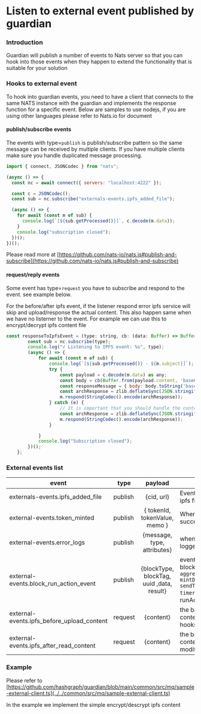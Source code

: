 # Listen to external event published by guardian

### Introduction

Guardian will publish a number of events to Nats server so that you can hook into those events when they happen to extend the functionality that is suitable for your solution

### Hooks to external event

To hook into guardian events, you need to have a client that connects to the same NATS instance with the guardian and implements the response function for a specific event. Below are samples to use nodejs, if you are using other languages please refer to Nats.io for document

#### publish/subscribe events

The events with type=`publish` is publish/subscribe pattern so the same message can be received by multiple clients. If you have multiple clients make sure you handle duplicated message processing.

```js
import { connect, JSONCodec } from "nats";

(async () => {
  const nc = await connect({ servers: "localhost:4222" });

  const c = JSONCodec();
  const sub = nc.subscribe("externals-events.ipfs_added_file");

  (async () => {
    for await (const m of sub) {
      console.log(`[${sub.getProcessed()}]`, c.decode(m.data));
    }
    console.log("subscription closed");
  })();
})();
```

Please read more at [https://github.com/nats-io/nats.js#publish-and-subscribe](https://github.com/nats-io/nats.js#publish-and-subscribe)

#### request/reply events

Some event has type=`request` you have to subscribe and respond to the event. see example below.

For the before/after ipfs event, if the listener respond error ipfs service will skip and upload/response the actual content. This also happen same when we have no listerner to the event. For example we can use this to encrypt/decrypt ipfs content file

```js
const responseToIpfsEvent = (type: string, cb: (data: Buffer) => Buffer) => {
        const sub = nc.subscribe(type);
        console.log("√ Listening to IPFS event: %s", type);
        (async () => {
            for await (const m of sub) {
                console.log(`[${sub.getProcessed()} - ${m.subject}]`);
                try {
                    const payload = c.decode(m.data) as any;
                    const body = cb(Buffer.from(payload.content, 'base64'));
                    const responseMessage = { body: body.toString('base64') }
                    const archResponse = zlib.deflateSync(JSON.stringify(responseMessage)).toString('binary');
                    m.respond(StringCodec().encode(archResponse));
                } catch (e) {
                    // It is important that you should handle the content to make sure that is your encrypted/decrypted, skip if that is system ipds file
                    const archResponse = zlib.deflateSync(JSON.stringify({ error: e.message })).toString('binary');
                    m.respond(StringCodec().encode(archResponse));
                }

            }
            console.log("Subscription closed");
        })();
    };
```

### External events list

| event                                         | type    |                  payload                  | notes                                                                                                                             |
| --------------------------------------------- | ------- | :---------------------------------------: | --------------------------------------------------------------------------------------------------------------------------------- |
| externals-events.ipfs\_added\_file            | publish |                 {cid, url}                | Event published when ipfs filf is added                                                                                           |
| external-events.token\_minted                 | publish |       { tokenId, tokenValue, memo }       | When token minted successfully                                                                                                    |
| external-events.error\_logs                   | publish |        {message, type, attributes}        | when any error send to logger service                                                                                             |
| external-events.block\_run\_action\_event     | publish | {blockType, blockTag, uuid ,data, result} | event emit for these block `aggregateDocumentBlock` `mintDocumentBlock` `sendToGuardianBlock` `timerBlock` after runAction finish |
| external-events.ipfs\_before\_upload\_content | request |                 {content}                 | the base64 of the content (buffer) to be hooks and modify                                                                         |
| external-events.ipfs\_after\_read\_content    | request |                 {content}                 | the base64 of the content (buffer) to be modify/process                                                                           |

### Example

Please refer to [https://github.com/hashgraph/guardian/blob/main/common/src/mq/sample-external-client.ts](../../common/src/mq/sample-external-client.ts)

In the example we implement the simple encrypt/descrypt ipfs content
